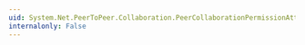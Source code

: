 ```yaml
---
uid: System.Net.PeerToPeer.Collaboration.PeerCollaborationPermissionAttribute.#ctor(System.Security.Permissions.SecurityAction)
internalonly: False
---
```

